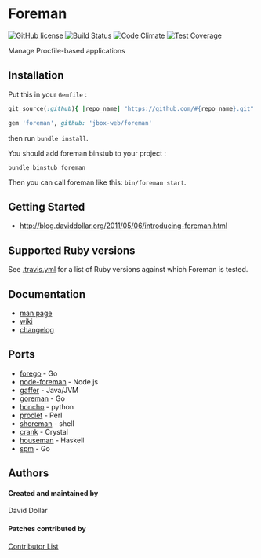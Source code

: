 # Foreman

[![GitHub license](https://img.shields.io/github/license/jbox-web/foreman.svg)](https://github.com/jbox-web/foreman/blob/master/LICENSE)
[![Build Status](https://travis-ci.com/jbox-web/foreman.svg?branch=master)](https://travis-ci.com/jbox-web/foreman)
[![Code Climate](https://codeclimate.com/github/jbox-web/foreman/badges/gpa.svg)](https://codeclimate.com/github/jbox-web/foreman)
[![Test Coverage](https://codeclimate.com/github/jbox-web/foreman/badges/coverage.svg)](https://codeclimate.com/github/jbox-web/foreman/coverage)

Manage Procfile-based applications

## Installation

Put this in your `Gemfile` :

```ruby
git_source(:github){ |repo_name| "https://github.com/#{repo_name}.git" }

gem 'foreman', github: 'jbox-web/foreman'
```

then run `bundle install`.

You should add foreman binstub to your project :

`bundle binstub foreman`

Then you can call foreman like this: `bin/foreman start`.

## Getting Started

* http://blog.daviddollar.org/2011/05/06/introducing-foreman.html

## Supported Ruby versions

See [.travis.yml](.travis.yml) for a list of Ruby versions against which Foreman is tested.

## Documentation

* [man page](http://ddollar.github.io/foreman/)
* [wiki](https://github.com/ddollar/foreman/wiki)
* [changelog](https://github.com/ddollar/foreman/blob/master/Changelog.md)

## Ports

* [forego](https://github.com/ddollar/forego) - Go
* [node-foreman](https://github.com/strongloop/node-foreman) - Node.js
* [gaffer](https://github.com/jingweno/gaffer) - Java/JVM
* [goreman](https://github.com/mattn/goreman) - Go
* [honcho](https://github.com/nickstenning/honcho) - python
* [proclet](https://github.com/kazeburo/Proclet) - Perl
* [shoreman](https://github.com/chrismytton/shoreman) - shell
* [crank](https://github.com/arktisklada/crank) - Crystal
* [houseman](https://github.com/fujimura/houseman) - Haskell
* [spm](https://github.com/bytegust/spm) - Go

## Authors

#### Created and maintained by
David Dollar

#### Patches contributed by
[Contributor List](https://github.com/ddollar/foreman/contributors)

